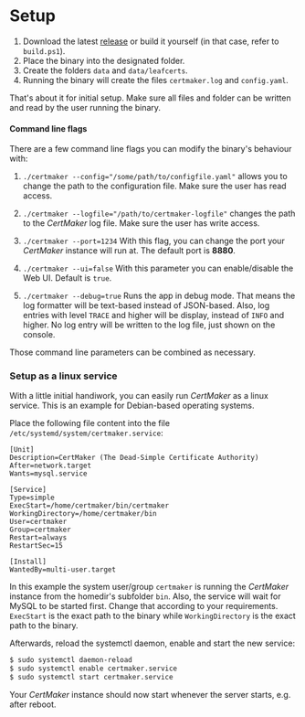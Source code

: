 # Setup

1. Download the latest [release](https://github.com/KaiserWerk/CertMaker/releases) or build it 
yourself (in that case, refer to ``build.ps1``).
1. Place the binary into the designated folder.
1. Create the folders ``data`` and ``data/leafcerts``.
1. Running the binary will create the files ``certmaker.log`` and ``config.yaml``.

That's about it for initial setup. Make sure all files and folder can be written and read by 
the user running the binary.

#### Command line flags

There are a few command line flags you can modify the binary's behaviour with:

1. ``./certmaker --config="/some/path/to/configfile.yaml"`` allows you to change the path 
to the configuration file. Make sure the user has read access.
   
1. ``./certmaker --logfile="/path/to/certmaker-logfile"`` changes the path to the *CertMaker* log
   file. Make sure the user has write access.
   
1. ``./certmaker --port=1234`` With this flag, you can change the port your *CertMaker* instance will run at. The default 
port is __8880__.
   
1. ``./certmaker --ui=false`` With this parameter you can enable/disable the Web UI. Default is ``true``.

1. ``./certmaker --debug=true`` Runs the app in debug mode. That means the log formatter will be text-based
instead of JSON-based. Also, log entries with level ``TRACE`` and higher will be display, instead of
``INFO`` and higher. No log entry will be written to the log file, just shown on the console.

Those command line parameters can be combined as necessary.

### Setup as a linux service

With a little initial handiwork, you can easily run *CertMaker* as a linux service.
This is an example for Debian-based operating systems.

Place the following file content into the file ``/etc/systemd/system/certmaker.service``:

```
[Unit]
Description=CertMaker (The Dead-Simple Certificate Authority)
After=network.target
Wants=mysql.service

[Service]
Type=simple
ExecStart=/home/certmaker/bin/certmaker
WorkingDirectory=/home/certmaker/bin
User=certmaker
Group=certmaker
Restart=always
RestartSec=15

[Install]
WantedBy=multi-user.target
```

In this example the system user/group ``certmaker`` is running the *CertMaker* instance from the 
homedir's subfolder ``bin``. Also, the service will wait for MySQL to be started first.
Change that according to your requirements.
``ExecStart`` is the exact path to the binary while ``WorkingDirectory`` is the exact path to the binary.


Afterwards, reload the systemctl daemon, enable and start the new service:

```bash
$ sudo systemctl daemon-reload
$ sudo systemctl enable certmaker.service
$ sudo systemctl start certmaker.service
```

Your *CertMaker* instance should now start whenever the server starts, e.g. after reboot.